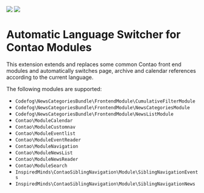 [![](https://img.shields.io/packagist/v/inspiredminds/contao-language-autoswitch.svg)](https://packagist.org/packages/inspiredminds/contao-language-autoswitch)
[![](https://img.shields.io/packagist/dt/inspiredminds/contao-language-autoswitch.svg)](https://packagist.org/packages/inspiredminds/contao-language-autoswitch)

Automatic Language Switcher for Contao Modules
==============================================

This extension extends and replaces some common Contao front end modules and automatically switches page, archive and calendar references according to the current language.

The following modules are supported:

* `Codefog\NewsCategoriesBundle\FrontendModule\CumulativeFilterModule`
* `Codefog\NewsCategoriesBundle\FrontendModule\NewsCategoriesModule`
* `Codefog\NewsCategoriesBundle\FrontendModule\NewsListModule`
* `Contao\ModuleCalendar`
* `Contao\ModuleCustomnav`
* `Contao\ModuleEventlist`
* `Contao\ModuleEventReader`
* `Contao\ModuleNavigation`
* `Contao\ModuleNewsList`
* `Contao\ModuleNewsReader`
* `Contao\ModuleSearch`
* `InspiredMinds\ContaoSiblingNavigation\Module\SiblingNavigationEvents`
* `InspiredMinds\ContaoSiblingNavigation\Module\SiblingNavigationNews`

